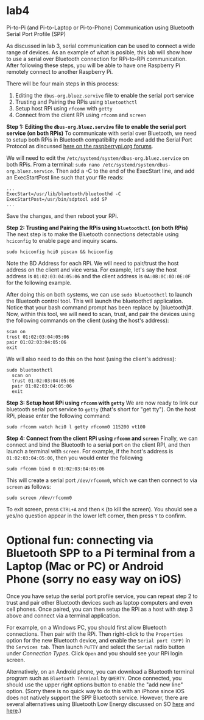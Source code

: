 # lab4
Pi-to-Pi (and Pi-to-Laptop or Pi-to-Phone) Communication using Bluetooth Serial Port Profile (SPP)

As discussed in lab 3, serial communication can be used to connect a wide range of devices. As an example of what is posible, this lab will show how to use a serial over Bluetooth connection for RPi-to-RPi communication. After following these steps, you will be able to have one Raspberry Pi remotely connect to another Raspberry Pi.

There will be four main steps in this process: 
1. Editing the `dbus-org.bluez.servive` file to enable the serial port service
2. Trusting and Pairing the RPis using `bluetoothctl`
3. Setup host RPi using `rfcomm` with `getty`
4. Connect from the client RPi using `rfcomm` and `screen`

**Step 1: Editing the `dbus-org.bluez.servive` file to enable the serial port service (on both RPis)**
To communicate with serial over Bluetooth, we need to setup both RPis in Bluetooth compatibility mode and add the Serial Port Protocol as discussed [here on the raspberrypi.org forums](https://www.raspberrypi.org/forums/viewtopic.php?p=919420#p919420).

We will need to edit the `/etc/systemd/system/dbus-org.bluez.service` on both RPis. From a terminal: `sudo nano /etc/systemd/system/dbus-org.bluez.service`. Then add a -C to the end of the ExecStart line, and add an ExecStartPost line such that your file reads:
```
...
ExecStart=/usr/lib/bluetooth/bluetoothd -C
ExecStartPost=/usr/bin/sdptool add SP
...
```
Save the changes, and then reboot your RPi.

**Step 2:  Trusting and Pairing the RPis using `bluetoothctl` (on both RPis)**
The next step is to make the Bluetooth connections detectable using `hciconfig` to enable page and inquiry scans. 
```
sudo hciconfig hci0 piscan && hciconfig
```
Note the BD Address for each RPi. We will need to pair/trust the host address on the client and vice versa. For example, let's say the host address is `01:02:03:04:05:06` and the client address is `0A:0B:0C:0D:0E:0F` for the following example.

After doing this on both systems, we can use `sudo bluetoothctl` to launch the Bluetooth control tool. This will launch the bluetoothctl application. Notice that your bash command prompt has been replace by [bluetooth]#. Now, within this tool, we will need to scan, trust, and pair the devices using the following commands on the client (using the host's address):
```
scan on
trust 01:02:03:04:05:06
pair 01:02:03:04:05:06
exit
```

We will also need to do this on the host (using the client's address):
```
sudo bluetoothctl
  scan on
  trust 01:02:03:04:05:06
  pair 01:02:03:04:05:06
  exit
```

**Step 3: Setup host RPi using `rfcomm` with `getty`**
We are now ready to link our bluetooth serial port service to `getty` (that's short for "get tty"). On the host RPi, please enter the following command:
```
sudo rfcomm watch hci0 l getty rfcomm0 115200 vt100
```

**Step 4: Connect from the client RPi using `rfcomm` and `screen`**
Finally, we can connect and bind the Bluetooth to a serial port on the client RPI, and then launch a terminal with `screen`.  For example, if the host's address is `01:02:03:04:05:06`, then you would enter the following
```
sudo rfcomm bind 0 01:02:03:04:05:06
```
This will create a serial port `/dev/rfcomm0`, which we can then connect to via `screen` as follows:
```
sudo screen /dev/rfcomm0
```
To exit screen, press `CTRL+A` and then `K` (to kill the screen). You should see a yes/no question appear in the lower left corner, then press `Y` to confirm.

# Optional fun: connecting via Bluetooth SPP to a Pi terminal from a Laptop (Mac or PC) or Android Phone (sorry no easy way on iOS)

Once you have setup the serial port profile service, you can repeat step 2 to trust and pair other Bluetooth devices such as laptop computers and even cell phones. Once paired, you can then setup the RPi as a host with step 3 above and connect via a terminal application. 

For example, on a Windows PC, you should first allow Bluetooth connections. Then pair with the RPi. Then right-click to the `Properties` option for the new Bluetooth device, and enable the `Serial port (SPP)` in the `Services tab`. Then launch `PuTTY` and select the `Serial` radio button under *Connection Types*. Click `Open` and you should see your RPi login screen.

Alternatively, on an Android phone, you can download a Bluetooth terminal program such as `Bluetooth Terminal` by `QWERTY`. Once connected, you should use the upper right options button to enable the "add new line" option. (Sorry there is no quick way to do this with an iPhone since iOS does not natively support the SPP Bluetooth service. However, there are several alternatives using Bluetooth Low Energy discussed on SO [here](http://stackoverflow.com/questions/17794469/is-serial-port-profile-spp-supported-on-ios-7-over-bluetooth-low-energy-v4-0) and [here](http://stackoverflow.com/a/30600034/6816646).)



